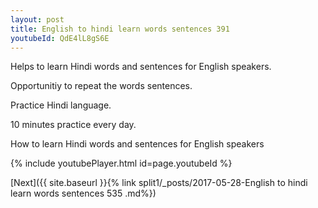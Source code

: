 ```yaml
---
layout: post
title: English to hindi learn words sentences 391 
youtubeId: QdE4lL8gS6E
---
```

 
 
Helps to learn Hindi words and sentences for English speakers.

Opportunitiy to repeat the words sentences. 

Practice Hindi language. 
 
10 minutes practice every day. 
 
How to learn Hindi words and sentences for English speakers 
 
{% include youtubePlayer.html id=page.youtubeId %}
 
 
[Next]({{ site.baseurl }}{% link  split1/_posts/2017-05-28-English to hindi learn words sentences 535 .md%})
 
